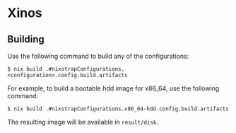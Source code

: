 # Xinos

## Building

Use the following command to build any of the configurations:
```
$ nix build .#nixstrapConfigurations.<configuration>.config.build.artifacts
```

For example, to build a bootable hdd image for x86_64, use the following command:
```
$ nix build .#nixstrapConfigurations.x86_64-hdd.config.build.artifacts
```

The resulting image will be available in `result/disk`.
